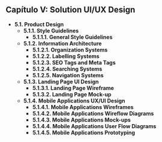 ## **Capítulo V: Solution UI/UX Design**
  - **5.1. Product Design**
    - **5.1.1. Style Guidelines**
      - **5.1.1.1. General Style Guidelines**
    - **5.1.2. Information Architecture**
      - **5.1.2.1. Organization Systems**
      - **5.1.2.2. Labelling Systems**
      - **5.1.2.3. SEO Tags and Meta Tags**
      - **5.1.2.4. Searching Systems**
      - **5.1.2.5. Navigation Systems**
    - **5.1.3. Landing Page UI Design**
        - **5.1.3.1. Landing Page Wireframe**
        - **5.1.3.2. Landing Page Mock-up**
    - **5.1.4. Mobile Applications UX/UI Design**
      - **5.1.4.1. Mobile Applications Wireframes**
      - **5.1.4.2. Mobile Applications Wireflow Diagrams**
      - **5.1.4.3. Mobile Applications Mock-ups**
      - **5.1.4.4. Mobile Applications User Flow Diagrams**
      - **5.1.4.5. Mobile Applications Prototyping**